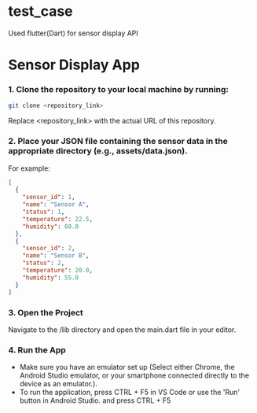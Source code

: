 # test_case
Used flutter(Dart) for sensor display API

# Sensor Display App

### 1. Clone the repository to your local machine by running:

```bash
git clone <repository_link>
```
Replace <repository_link> with the actual URL of this repository.

### 2. Place your JSON file containing the sensor data in the appropriate directory (e.g., assets/data.json).
For example:

```json
[
  {
    "sensor_id": 1,
    "name": "Sensor A",
    "status": 1,
    "temperature": 22.5,
    "humidity": 60.0
  },
  {
    "sensor_id": 2,
    "name": "Sensor B",
    "status": 2,
    "temperature": 20.0,
    "humidity": 55.0
  }
]
```

### 3. Open the Project
Navigate to the /lib directory and open the main.dart file in your editor.

### 4. Run the App
- Make sure you have an emulator set up (Select either Chrome, the Android Studio emulator, or your smartphone connected directly to the device as an emulator.).
- To run the application, press CTRL + F5 in VS Code or use the 'Run' button in Android Studio.
and press CTRL + F5
